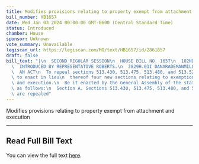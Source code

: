 ```yaml
---
title: Modifies provisions relating to property exempt from attachment and execution
bill_number: HB1657
date: Wed Jan 03 2024 00:00:00 GMT-0600 (Central Standard Time)
status: Introduced
chamber: House
sponsor: Unknown
vote_summary: Unavailable
legiscan_url: https://legiscan.com/MO/text/HB1657/id/2861857
draft: false
bill_text: "|\n  SECOND REGULAR SESSION\n  HOUSE BILL NO. 1657\n  102ND GENERAL ASSEMBLY\n\
  \  INTRODUCED BY REPRESENTATIVE ROBERTS.\n  3829H.01I DANARADEMANMILLER,ChiefClerk\n\
  \  AN ACT\n  To repeal sections 513.430, 513.475, 513.480, and 513.525, RSMo, and\
  \ to enact in lieu\n  thereof four new sections relating to exemptions from attachment\
  \ and execution.\n  Be it enacted by the General Assembly of the state of Missouri,\
  \ as follows:\n  Section A. Sections 513.430, 513.475, 513.480, and 513.525, RSMo,\
  \ are repealed"
---
```

Modifies provisions relating to property exempt from attachment and execution

---

## Read Full Bill Text

You can view the full text [here](https://legiscan.com/MO/text/HB1657/id/2861857).
